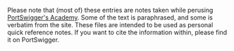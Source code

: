 Please note that (most of) these entries are notes taken while perusing [PortSwigger's Academy](https://portswigger.net/web-security). Some of the text is paraphrased, and some is
verbatim from the site. These files are intended to be used as personal quick reference notes. If you want to cite the information within, please 
find it on PortSwigger. 
